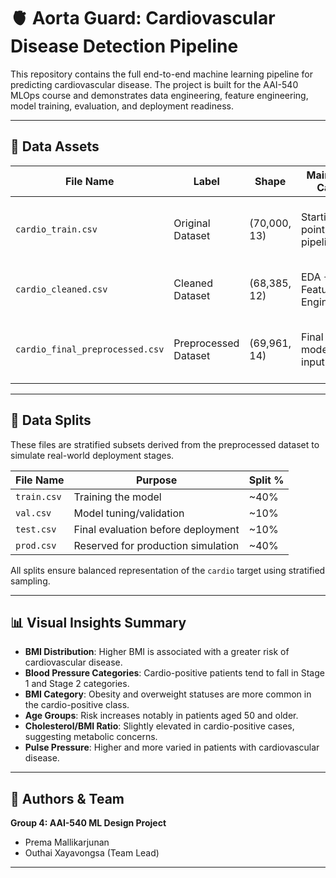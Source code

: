 
# 🫀 Aorta Guard: Cardiovascular Disease Detection Pipeline

This repository contains the full end-to-end machine learning pipeline for predicting cardiovascular disease. The project is built for the AAI-540 MLOps course and demonstrates data engineering, feature engineering, model training, evaluation, and deployment readiness.

---

## 📂 Data Assets

| **File Name**                    | **Label**              | **Shape**     | **Main Use Case**           | **Human-readable?** | **Notes**                                               |
|----------------------------------|-------------------------|---------------|-----------------------------|----------------------|----------------------------------------------------------|
| `cardio_train.csv`              | Original Dataset        | (70,000, 13)  | Starting point for pipeline | ✅ Yes               | Raw dataset from Kaggle; requires cleaning and parsing   |
| `cardio_cleaned.csv`            | Cleaned Dataset         | (68,385, 12)  | EDA + Feature Engineering   | ✅ Yes               | Cleaned and transformed; interpretable values            |
| `cardio_final_preprocessed.csv` | Preprocessed Dataset    | (69,961, 14)  | Final modeling input        | ❌ No                | Encoded, scaled, ready for ML model training             |

---

## 📂 Data Splits

These files are stratified subsets derived from the preprocessed dataset to simulate real-world deployment stages.

| **File Name** | **Purpose**                         | **Split %** |
|---------------|-------------------------------------|-------------|
| `train.csv`   | Training the model                  | ~40%        |
| `val.csv`     | Model tuning/validation             | ~10%        |
| `test.csv`    | Final evaluation before deployment  | ~10%        |
| `prod.csv`    | Reserved for production simulation  | ~40%        |

All splits ensure balanced representation of the `cardio` target using stratified sampling.

---

## 📊 Visual Insights Summary

- **BMI Distribution**: Higher BMI is associated with a greater risk of cardiovascular disease.
- **Blood Pressure Categories**: Cardio-positive patients tend to fall in Stage 1 and Stage 2 categories.
- **BMI Category**: Obesity and overweight statuses are more common in the cardio-positive class.
- **Age Groups**: Risk increases notably in patients aged 50 and older.
- **Cholesterol/BMI Ratio**: Slightly elevated in cardio-positive cases, suggesting metabolic concerns.
- **Pulse Pressure**: Higher and more varied in patients with cardiovascular disease.

---

## 🧠 Authors & Team

**Group 4: AAI-540 ML Design Project**  
- Prema Mallikarjunan  
- Outhai Xayavongsa (Team Lead)

---

